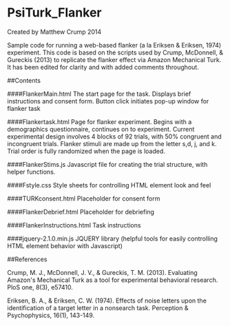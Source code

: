 PsiTurk_Flanker
===============

Created by Matthew Crump 2014

Sample code for running a web-based flanker (a la Eriksen & Eriksen, 1974) experiment. This code is based on the scripts used by Crump, McDonnell, & Gureckis (2013) to replicate the flanker effect via Amazon Mechanical Turk. It has been edited for clarity and with added comments throughout.

##Contents

####FlankerMain.html
The start page for the task. Displays brief instructions and consent form. Button click initiates pop-up window for flanker task

####Flankertask.html
Page for flanker experiment. Begins with a demographics questionnaire, continues on to experiment. Current experimental design involves 4 blocks of 92 trials, with 50% congruent and incongruent trials. Flanker stimuli are made up from the letter s,d, j, and k. Trial order is fully randomized when the page is loaded.

####FlankerStims.js
Javascript file for creating the trial structure, with helper functions.

####Fstyle.css
Style sheets for controlling HTML element look and feel

####TURKconsent.html
Placeholder for consent form

####FlankerDebrief.html
Placeholder for debriefing

####FlankerInstructions.html
Task instructions

####jquery-2.1.0.min.js
JQUERY library (helpful tools for easily controlling HTML element behavior with Javascript)


##References

Crump, M. J., McDonnell, J. V., & Gureckis, T. M. (2013). Evaluating Amazon's Mechanical Turk as a tool for experimental behavioral research. PloS one, 8(3), e57410.

Eriksen, B. A., & Eriksen, C. W. (1974). Effects of noise letters upon the identification of a target letter in a nonsearch task. Perception & Psychophysics, 16(1), 143-149.
